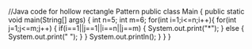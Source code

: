 //Java code for hollow rectangle Pattern
public class Main
{
	public static void main(String[] args) {
		int n=5;
		int m=6;
		for(int i=1;i<=n;i++){
		    for(int j=1;j<=m;j++) {
		        if(i==1||j==1||i==n||j==m) {
		        System.out.print("*");
		    }
		    else { 
		        System.out.print(" ");
		    }
		}
		System.out.println();
		}
	}
}
